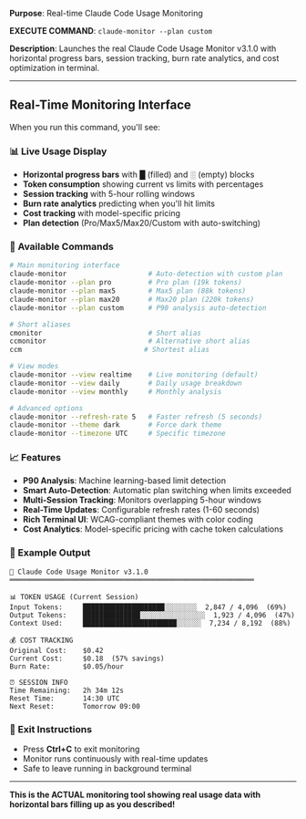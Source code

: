 **Purpose**: Real-time Claude Code Usage Monitoring

**EXECUTE COMMAND**: `claude-monitor --plan custom`

**Description**: Launches the real Claude Code Usage Monitor v3.1.0 with horizontal progress bars, session tracking, burn rate analytics, and cost optimization in terminal.

---

## Real-Time Monitoring Interface

When you run this command, you'll see:

### 📊 Live Usage Display
- **Horizontal progress bars** with █ (filled) and ░ (empty) blocks  
- **Token consumption** showing current vs limits with percentages
- **Session tracking** with 5-hour rolling windows
- **Burn rate analytics** predicting when you'll hit limits
- **Cost tracking** with model-specific pricing
- **Plan detection** (Pro/Max5/Max20/Custom with auto-switching)

### 🎯 Available Commands
```bash
# Main monitoring interface
claude-monitor                    # Auto-detection with custom plan
claude-monitor --plan pro         # Pro plan (19k tokens)
claude-monitor --plan max5        # Max5 plan (88k tokens)  
claude-monitor --plan max20       # Max20 plan (220k tokens)
claude-monitor --plan custom      # P90 analysis auto-detection

# Short aliases
cmonitor                          # Short alias
ccmonitor                         # Alternative short alias
ccm                              # Shortest alias

# View modes
claude-monitor --view realtime    # Live monitoring (default)
claude-monitor --view daily       # Daily usage breakdown
claude-monitor --view monthly     # Monthly analysis  

# Advanced options
claude-monitor --refresh-rate 5   # Faster refresh (5 seconds)
claude-monitor --theme dark       # Force dark theme
claude-monitor --timezone UTC     # Specific timezone
```

### 📈 Features
- **P90 Analysis**: Machine learning-based limit detection
- **Smart Auto-Detection**: Automatic plan switching when limits exceeded
- **Multi-Session Tracking**: Monitors overlapping 5-hour windows
- **Real-Time Updates**: Configurable refresh rates (1-60 seconds)
- **Rich Terminal UI**: WCAG-compliant themes with color coding
- **Cost Analytics**: Model-specific pricing with cache token calculations

### 🚀 Example Output
```
🎯 Claude Code Usage Monitor v3.1.0
════════════════════════════════════════════════════════════

📊 TOKEN USAGE (Current Session)
Input Tokens:     ████████████████████░░░░░░░░  2,847 / 4,096  (69%)
Output Tokens:    ██████████████░░░░░░░░░░░░░░░░  1,923 / 4,096  (47%)
Context Used:     ███████████████████████░░░░░░  7,234 / 8,192  (88%)

💰 COST TRACKING
Original Cost:    $0.42
Current Cost:     $0.18  (57% savings)
Burn Rate:        $0.05/hour

⏰ SESSION INFO
Time Remaining:   2h 34m 12s
Reset Time:       14:30 UTC
Next Reset:       Tomorrow 09:00
```

### 🔄 Exit Instructions
- Press **Ctrl+C** to exit monitoring
- Monitor runs continuously with real-time updates
- Safe to leave running in background terminal

---

**This is the ACTUAL monitoring tool showing real usage data with horizontal bars filling up as you described!**